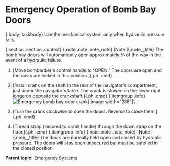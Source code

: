 
Emergency Operation of Bomb Bay Doors
=====================================

 {.body .taskbody}
Use the mechanical system only when hydraulic pressure fails.

 {.section .section .context}
 {.note .note .note_note}
[Note:]{.note__title} The bomb bay doors will automatically open
approximately ⅔ of the way in the event of a hydraulic failure.



1.  [Move bombardier\'s control handle to \"OPEN.\" The doors are open
    and the racks are locked in this position.]{.ph .cmd}
2.  [Install crank on the shaft in the rear of the navigator\'s
    compartment, just under the navigator\'s table. The crank is stowed
    on the lower right longeron opposite the crankshaft.]{.ph .cmd}
     {.itemgroup .info}
    \
    ![Emergency bomb bay door
    crank](../images/emerg_bomb_bay.png){.image width="288"}\
    

3.  [Turn the crank clockwise to open the doors. Reverse to close
    them.]{.ph .cmd}
4.  [Thread strap (secured to crank handle) through the down strap on
    the floor.]{.ph .cmd}
     {.itemgroup .info}
     {.note .note .note_note}
    [Note:]{.note__title} The doors are normally held open and closed by
    hydraulic pressure. The doors will stay open unsecured but must be
    safetied in the closed position.
    
    




**Parent topic:** [Emergency
Systems](../topics/emergency_systems.md "This section covers all of the emergency systems, including the emergency hydraulic wheel lowering system, wing flap system, hydraulic and air brakes, what to do in the event of a complete failure of the hydraulic systems, and miscellaneous emergency equipment.")



